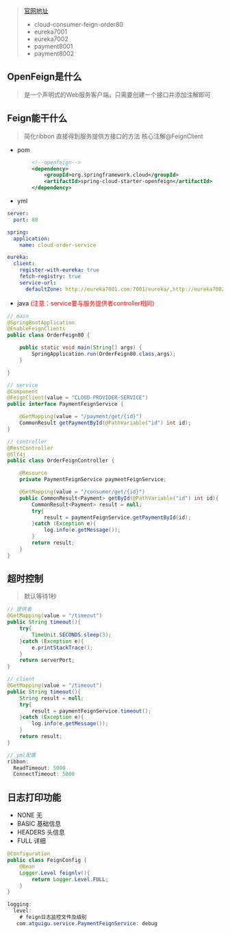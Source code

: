 > [官网地址](https://github.com/OpenFeign/feign)
> * cloud-consumer-feign-order80
> * eureka7001
> * eureka7002
> * payment8001
> * payment8002
## OpenFeign是什么
> 是一个声明式的Web服务客户端，只需要创建一个接口并添加注解即可

## Feign能干什么
> 简化ribbon 直接得到服务提供方接口的方法 核心注解@FeignClient
* pom
```xml
        <!--openfeign-->
        <dependency>
            <groupId>org.springframework.cloud</groupId>
            <artifactId>spring-cloud-starter-openfeign</artifactId>
        </dependency>
```
* yml
```yml
server:
  port: 80

spring:
  application:
    name: cloud-order-service

eureka:
  client:
    register-with-eureka: true
    fetch-registry: true
    service-url:
      defaultZone: http://eureka7001.com:7001/eureka/,http://eureka7002.com:7002/eureka/
```
* java <span style="color:red;">(注意：service要与服务提供者controller相同)</span>
```java
// main
@SpringBootApplication
@EnableFeignClients
public class OrderFeign80 {

    public static void main(String[] args) {
        SpringApplication.run(OrderFeign80.class,args);
    }

}

// service
@Component
@FeignClient(value = "CLOUD-PROVIDER-SERVICE")
public interface PaymentFeignService {

    @GetMapping(value = "/payment/get/{id}")
    CommonResult getPaymentById(@PathVariable("id") int id);
}

// controller
@RestController
@Slf4j
public class OrderFeignController {

    @Resource
    private PaymentFeignService paymentFeignService;

    @GetMapping(value = "/consumer/get/{id}")
    public CommonResult<Payment> getById(@PathVariable("id") int id){
        CommonResult<Payment> result = null;
        try{
            result = paymentFeignService.getPaymentById(id);
        }catch (Exception e){
            log.info(e.getMessage());
        }
        return result;
    }
}
```
## 超时控制
> 默认等待1秒
```java
// 提供者
@GetMapping(value = "/timeout")
public String timeout(){
    try{
        TimeUnit.SECONDS.sleep(3);
    }catch (Exception e){
        e.printStackTrace();
    }
    return serverPort;
}

// client
@GetMapping(value = "/timeout")
public String timeout(){
    String result = null;
    try{
        result = paymentFeignService.timeout();
    }catch (Exception e){
        log.info(e.getMessage());
    }
    return result;
}

// yml配置
ribbon:
  ReadTimeout: 5000
  ConnectTimeout: 5000
```

## 日志打印功能
* NONE    无
* BASIC   基础信息
* HEADERS 头信息
* FULL    详细
```java
@Configuration
public class FeignConfig {
    @Bean
    Logger.Level feignlv(){
        return Logger.Level.FULL;
    }
}

logging:
  level:
    # feign日志监控文件及级别
   com.atguigu.service.PaymentFeignService: debug

```